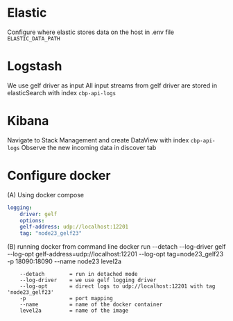 # Elastic
Configure where elastic stores data on the host in .env file `ELASTIC_DATA_PATH`

# Logstash
We use gelf driver as input
All input streams from gelf driver are stored in elasticSearch with index `cbp-api-logs`

# Kibana
Navigate to Stack Management and create DataView with index `cbp-api-logs`
Observe the new incoming data in discover tab

# Configure docker

(A) Using docker compose 

```yml
logging:
    driver: gelf
    options:
    gelf-address: udp://localhost:12201
    tag: "node23_gelf23"
```

(B) running docker from command line
    docker run --detach --log-driver gelf --log-opt gelf-address=udp://localhost:12201 --log-opt tag=node23_gelf23 -p 18090:18090 --name node23 level2a

        --detach        = run in detached mode
        --log-driver    = we use gelf logging driver
        --log-opt       = direct logs to udp://localhost:12201 with tag 'node23_gelf23'
        -p              = port mapping
        --name          = name of the docker container
        level2a         = name of the image